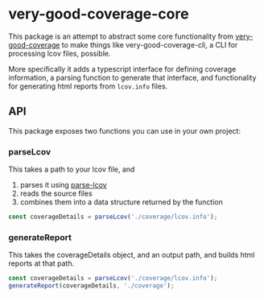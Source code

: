 # very-good-coverage-core

This package is an attempt to abstract some core functionality from [very-good-coverage](https://github.com/VeryGoodOpenSource/very_good_coverage) to make things like very-good-coverage-cli, a CLI for processing lcov files, possible.

More specifically it adds a typescript interface for defining coverage information, a parsing function to generate that interface, and functionality for generating html reports from `lcov.info` files.

## API

This package exposes two functions you can use in your own project:

### parseLcov

This takes a path to your lcov file, and

1. parses it using [parse-lcov](https://www.npmjs.com/package/parse-lcov)
2. reads the source files
3. combines them into a data structure returned by the function

```typescript
const coverageDetails = parseLcov('./coverage/lcov.info');
```

### generateReport

This takes the coverageDetails object, and an output path, and builds html reports at that path.

```typescript
const coverageDetails = parseLcov('./coverage/lcov.info');
generateReport(coverageDetails, './coverage');
```
